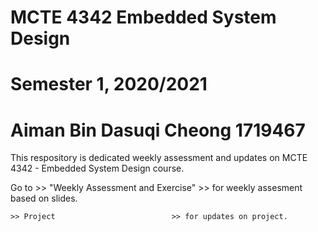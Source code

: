 # MCTE 4342 Embedded System Design
# Semester 1, 2020/2021
# Aiman Bin Dasuqi Cheong 1719467

This respository is dedicated weekly assessment and updates on MCTE 4342 - Embedded System Design course. 

Go to >> "Weekly Assessment and Exercise" >> for weekly assesment based on slides.
      
	>> Project                          >> for updates on project. 
